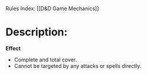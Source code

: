 Rules Index: [[D&D Game Mechanics]]
# Description:
**Effect**
-  Complete and total cover. 
-  Cannot be targeted by any attacks or spells directly. 